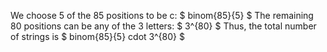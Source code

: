 We choose 5 of the 85 positions to be c: $ binom{85}{5} $ 
The remaining 80 positions can be any of the 3 letters: $ 3^{80} $ 
Thus, the total number of strings is $ binom{85}{5} cdot 3^{80} $
